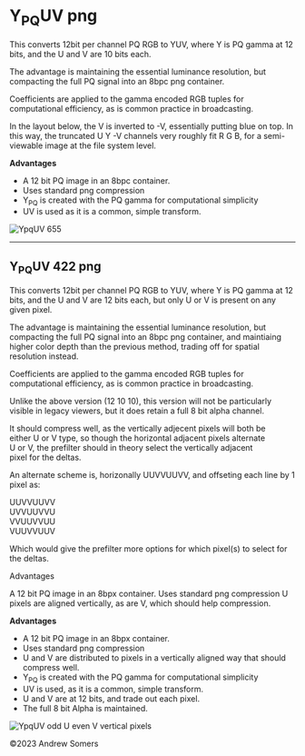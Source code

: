 # Y<sub>PQ</sub>UV png

This converts 12bit per channel PQ RGB to YUV, where Y is PQ gamma at 12
bits, and the U and V are 10 bits each.

The advantage is maintaining the essential luminance resolution, but
compacting the full PQ signal into an 8bpc png container.

Coefficients are applied to the gamma encoded RGB tuples for
computational efficiency, as is common practice in broadcasting.

In the layout below, the V is inverted to -V, essentially putting blue
on top. In this way, the truncated U Y -V channels very roughly fit R G
B, for a semi-viewable image at the file system level.

**Advantages**

-   A 12 bit PQ image in an 8bpc container.
-   Uses standard png compression
-   Y<sub>PQ</sub> is created with the PQ gamma for computational
    simplicity
-   UV is used as it is a common, simple transform.



![YpqUV 655](https://github.com/Myndex/10bit-png/assets/42009457/389e3d0c-13f9-45e6-843e-98c3ace86a50)


------------------------------------------------------------------------

## Y<sub>PQ</sub>UV 422 png

This converts 12bit per channel PQ RGB to YUV, where Y is PQ gamma at 12
bits, and the U and V are 12 bits each, but only U or V is present on
any given pixel.

The advantage is maintaining the essential luminance resolution, but
compacting the full PQ signal into an 8bpc png container, and maintiaing
higher color depth than the previous method, trading off for spatial
resolution instead.

Coefficients are applied to the gamma encoded RGB tuples for
computational efficiency, as is common practice in broadcasting.

Unlike the above version (12 10 10), this version will not be
particularly visible in legacy viewers, but it does retain a full 8 bit
alpha channel. 

It should compress well, as the vertically adjecent pixels will both be    
either U or V type, so though the horizontal adjacent pixels alternate    
U or V, the prefilter should in theory select the vertically adjacent   
pixel for the deltas.

An alternate scheme is, horizonally UUVVUUVV, and offseting each line by 1 pixel as:

UUVVUUVV    
UVVUUVVU    
VVUUVVUU    
VUUVVUUV    

Which would give the prefilter more options for which pixel(s) to select for the deltas.

Advantages

A 12 bit PQ image in an 8bpx container.
Uses standard png compression
U pixels are aligned vertically, as are V, which should help compression.

**Advantages**

-   A 12 bit PQ image in an 8bpx container.
-   Uses standard png compression
-   U and V are distributed to pixels in a vertically aligned way that should compress well.
-   Y<sub>PQ</sub> is created with the PQ gamma for computational
    simplicity
-   UV is used, as it is a common, simple transform.
-   U and V are at 12 bits, and trade out each pixel.
-   The full 8 bit Alpha is maintained.


![YpqUV odd U even V vertical pixels](https://github.com/w3c/PNG-spec/assets/42009457/469fc256-dc6c-42db-9640-76fb0de3b5af)

©2023 Andrew Somers
